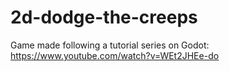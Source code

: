 # 2d-dodge-the-creeps
 Game made following a tutorial series on Godot: https://www.youtube.com/watch?v=WEt2JHEe-do
